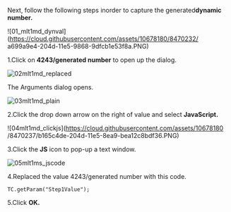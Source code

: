 
Next, follow the following steps inorder to capture the generated**dynamic number.**

![01_mlt1md_dynval](https://cloud.githubusercontent.com/assets/10678180/8470232/
a699a9e4-204d-11e5-9868-9dfcb1e53f8a.PNG)

 1.Click on **4243/generated number** to open up the dialog.

![02mlt1md_replaced](https://cloud.githubusercontent.com/assets/10678180/8470234/ab7fdba4-204d-11e5-9bca-6dedb411a83d.PNG)

The Arguments dialog opens.

![03mlt1md_plain](https://cloud.githubusercontent.com/assets/10678180/8470236/ae5a52be-204d-11e5-8952-1a53dc65bd8d.PNG)

 2.Click the drop down arrow on the right of value and select **JavaScript.**

![04mlt1md_clickjs](https://cloud.githubusercontent.com/assets/10678180
/8470237/b165c4de-204d-11e5-8ea9-bea12c8bdf36.PNG)

 3.Click the **JS** icon to pop-up a text window.

![05mlt1ms_jscode](https://cloud.githubusercontent.com/assets/10678180/8470241/b43a9fcc-204d-11e5-97e8-2b1380d64ea3.PNG)

 4.Replaced the value 4243/generated number with this code.
```
TC.getParam("Step1Value");
```
 5.Click **OK.**